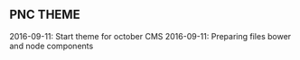 ## PNC THEME

2016-09-11: Start theme for october CMS
2016-09-11: Preparing files bower and node components